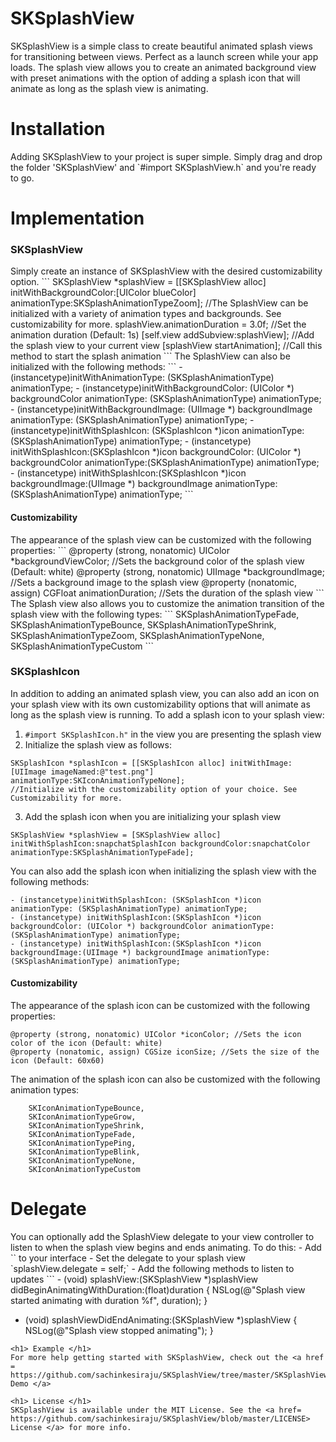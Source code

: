 SKSplashView
============

SKSplashView is a simple class to create beautiful animated splash views for transitioning between views. Perfect as a launch 
screen while your app loads.
The splash view allows you to create an animated background view with preset animations with the option of adding a splash icon 
that will animate as long as the splash view is animating.

<h1> Installation </h1>
Adding SKSplashView to your project is super simple.
Simply drag and drop the folder 'SKSplashView' and `#import SKSplashView.h` and you're ready to go.

<h1> Implementation </h1>

<h3> SKSplashView </h3>
Simply create an instance of SKSplashView with the desired customizability option.
```
SKSplashView *splashView = [[SKSplashView alloc] initWithBackgroundColor:[UIColor blueColor] animationType:SKSplashAnimationTypeZoom];
//The SplashView can be initialized with a variety of animation types and backgrounds. See customizability for more.
splashView.animationDuration = 3.0f; //Set the animation duration (Default: 1s)
[self.view addSubview:splashView]; //Add the splash view to your current view
[splashView startAnimation]; //Call this method to start the splash animation
```
The SplashView can also be initialized with the following methods:
```
- (instancetype)initWithAnimationType: (SKSplashAnimationType) animationType;
- (instancetype)initWithBackgroundColor: (UIColor *) backgroundColor animationType: (SKSplashAnimationType) animationType;
- (instancetype)initWithBackgroundImage: (UIImage *) backgroundImage animationType: (SKSplashAnimationType) animationType;
- (instancetype)initWithSplashIcon: (SKSplashIcon *)icon animationType: (SKSplashAnimationType) animationType;
- (instancetype) initWithSplashIcon:(SKSplashIcon *)icon backgroundColor: (UIColor *) backgroundColor animationType:(SKSplashAnimationType) animationType;
- (instancetype) initWithSplashIcon:(SKSplashIcon *)icon backgroundImage:(UIImage *) backgroundImage animationType:(SKSplashAnimationType) animationType;
```

<h4> Customizability </h4>
The appearance of the splash view can be customized with the following properties:
```
@property (strong, nonatomic) UIColor *backgroundViewColor; //Sets the background color of the splash view (Default: white)
@property (strong, nonatomic) UIImage *backgroundImage; //Sets a background image to the splash view
@property (nonatomic, assign) CGFloat animationDuration; //Sets the duration of the splash view
```
The Splash view also allows you to customize the animation transition of the splash view  with the following types:
```
    SKSplashAnimationTypeFade,
    SKSplashAnimationTypeBounce,
    SKSplashAnimationTypeShrink,
    SKSplashAnimationTypeZoom,
    SKSplashAnimationTypeNone,
    SKSplashAnimationTypeCustom
```

<h3> SKSplashIcon </h3>

In addition to adding an animated splash view, you can also add an icon on your splash view with its own customizability options
that will animate as long as the splash view is running.
To add a splash icon to your splash view:
1. `#import SKSplashIcon.h"` in the view you are presenting the splash view
2. Initialize the splash view as follows:
  ```
  SKSplashIcon *splashIcon = [[SKSplashIcon alloc] initWithImage:[UIImage imageNamed:@"test.png"] animationType:SKIconAnimationTypeNone]; 
  //Initialize with the customizability option of your choice. See Customizability for more.
  ```
3. Add the splash icon when you are initializing your splash view
  ```
  SKSplashView *splashView = [SKSplashView alloc] initWithSplashIcon:snapchatSplashIcon backgroundColor:snapchatColor animationType:SKSplashAnimationTypeFade];
  ```
You can also add the splash icon when initializing the splash view with the following methods:
```
- (instancetype)initWithSplashIcon: (SKSplashIcon *)icon animationType: (SKSplashAnimationType) animationType;
- (instancetype) initWithSplashIcon:(SKSplashIcon *)icon backgroundColor: (UIColor *) backgroundColor animationType:(SKSplashAnimationType) animationType;
- (instancetype) initWithSplashIcon:(SKSplashIcon *)icon backgroundImage:(UIImage *) backgroundImage animationType:(SKSplashAnimationType) animationType;
```

<h4> Customizability </h4>

The appearance of the splash icon can be customized with the following properties:
```
@property (strong, nonatomic) UIColor *iconColor; //Sets the icon color of the icon (Default: white)
@property (nonatomic, assign) CGSize iconSize; //Sets the size of the icon (Default: 60x60)
```
The animation of the splash icon can also be customized with the following animation types:
```
    SKIconAnimationTypeBounce,
    SKIconAnimationTypeGrow,
    SKIconAnimationTypeShrink,
    SKIconAnimationTypeFade,
    SKIconAnimationTypePing,
    SKIconAnimationTypeBlink,
    SKIconAnimationTypeNone,
    SKIconAnimationTypeCustom
```

<h1> Delegate </h1> 
You can optionally add the SplashView delegate to your view controller to listen to when the splash view begins and ends animating.
To do this:
- Add `<SKSplashDelegate>` to your interface
- Set the delegate to your splash view
  `splashView.delegate = self;`
- Add the following methods to listen to updates
  ```
- (void) splashView:(SKSplashView *)splashView didBeginAnimatingWithDuration:(float)duration
{
    NSLog(@"Splash view started animating with duration %f", duration);
}

- (void) splashViewDidEndAnimating:(SKSplashView *)splashView
{
    NSLog(@"Splash view stopped animating");
}
```
<h1> Example </h1> 
For more help getting started with SKSplashView, check out the <a href = https://github.com/sachinkesiraju/SKSplashView/tree/master/SKSplashViewDemo> Demo </a>

<h1> License </h1>
SKSplashView is available under the MIT License. See the <a href= https://github.com/sachinkesiraju/SKSplashView/blob/master/LICENSE> License </a> for more info.
